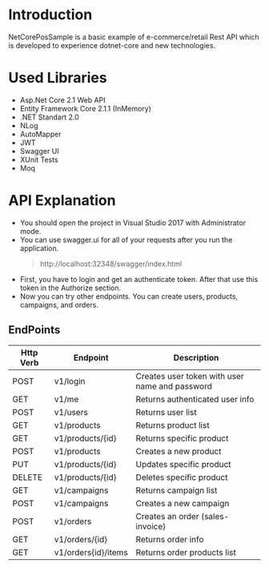 # Introduction

NetCorePosSample is a basic example of e-commerce/retail Rest API which is developed to experience dotnet-core and new technologies.

# Used Libraries
  - Asp.Net Core 2.1 Web API
  - Entity Framework Core 2.1.1 (InMemory)
  - .NET Standart 2.0
  - NLog
  - AutoMapper
  - JWT
  - Swagger UI
  - XUnit Tests
  - Moq
   
# API Explanation
  - You should open the project in Visual Studio 2017 with Administrator mode.
  - You can use swagger.ui for all of your requests after you run the application.
    > http://localhost:32348/swagger/index.html
  - First, you have to login and get an authenticate token. After that use this token in the Authorize section.
  - Now you can try other endpoints. You can create users, products, campaigns, and orders.
  
## EndPoints


|Http Verb|Endpoint        |Description                  |
|----------------|----------------|-----------------------------|
|POST|v1/login        |Creates user token with user name and password            |
|GET|v1/me           |Returns authenticated user info            |
|POST|v1/users           |Returns user list            |
|GET|v1/products           |Returns product list            |
|GET|v1/products/{id}           |Returns specific product            |
|POST|v1/products           |Creates a new product            |
|PUT|v1/products/{id}           |Updates specific product             |
|DELETE|v1/products/{id}           |Deletes specific product            |
|GET|v1/campaigns           |Returns campaign list            |
|POST|v1/campaigns           |Creates a new campaign             |
|POST|v1/orders           |Creates an order (sales-invoice)            |
|GET|v1/orders/{id}           |Returns order info            |
|GET|v1/orders{id}/items           |Returns order products list            |
